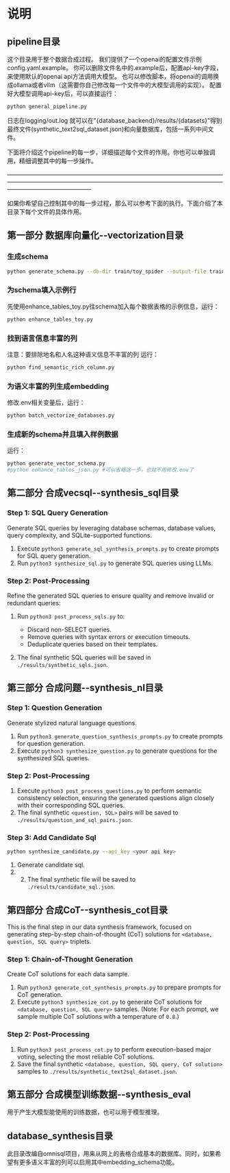 # 说明
## pipeline目录
这个目录用于整个数据合成过程。
我们提供了一个openai的配置文件示例config.yaml.example。
你可以删除文件名中的.example后，配置api-key字段，来使用默认的openai api方法调用大模型。
也可以修改脚本，将openai的调用换成ollama或者vllm（这需要你自己修改每一个文件中的大模型调用的实现）。
配置好大模型调用api-key后，可以直接运行：
```bash
python general_pipeline.py
```
日志在logging/out.log
就可以在"{database_backend}/results/{datasets}"得到最终文件(synthetic_text2sql_dataset.json)和向量数据库，包括一系列中间文件。

下面将介绍这个pipeline的每一步，详细描述每个文件的作用。你也可以单独调用，精细调整其中的每一步操作。

——————————————————————————————————————————————————————————————————————————————————————

如果你希望自己控制其中的每一步过程，那么可以参考下面的执行。下面介绍了本目录下每个文件的具体作用。
## 第一部分 数据库向量化--vectorization目录
### 生成schema
```bash
python generate_schema.py --db-dir train/toy_spider --output-file train/table.json
```

### 为schema填入示例行
先使用enhance_tables_toy.py往schema加入每个数据表格的示例信息，运行：
```bash
python enhance_tables_toy.py
```

### 找到语言信息丰富的列
注意：要排除地名和人名这种语义信息不丰富的列
运行：
```bash
python find_semantic_rich_column.py
```

### 为语义丰富的列生成embedding
修改.env相关变量后，运行：
```bash
python batch_vectorize_databases.py
```

### 生成新的schema并且填入样例数据
运行：
```bash
python generate_vector_schema.py
#python enhance_tables_json.py #可以省略这一步，也就不用修改.env了
```



## 第二部分 合成vecsql--synthesis_sql目录
### Step 1: SQL Query Generation

Generate SQL queries by leveraging database schemas, database values, query complexity, and SQLite-supported functions.

1. Execute `python3 generate_sql_synthesis_prompts.py` to create prompts for SQL query generation.
2. Run `python3 synthesize_sql.py` to generate SQL queries using LLMs. 

### Step 2: Post-Processing

Refine the generated SQL queries to ensure quality and remove invalid or redundant queries:

1. Run `python3 post_process_sqls.py` to:
   - Discard non-SELECT queries.
   - Remove queries with syntax errors or execution timeouts.
   - Deduplicate queries based on their templates.

2. The final synthetic SQL queries will be saved in `./results/synthetic_sqls.json`.



## 第三部分 合成问题--synthesis_nl目录
### Step 1: Question Generation
Generate stylized natural language questions.
1. Run `python3 generate_question_synthesis_prompts.py` to create prompts for question generation.
2. Execute `python3 synthesize_question.py` to generate questions for the synthesized SQL queries. 

### Step 2: Post-Processing
1. Execute `python3 post_process_questions.py` to perform semantic consistency selection, ensuring the generated questions align closely with their corresponding SQL queries.
2. The final synthetic `<question, SQL>` pairs will be saved to `./results/question_and_sql_pairs.json`.

### Step 3: Add Candidate Sql
```bash
python synthesize_candidate.py --api_key <your api key>
```
1. Generate candidate sql.
2. 2. The final synthetic file will be saved to `./results/candidate_sql.json`.



## 第四部分 合成CoT--synthesis_cot目录
This is the final step in our data synthesis framework, focused on generating step-by-step chain-of-thought (CoT) solutions for `<database, question, SQL query>` triplets.
### Step 1: Chain-of-Thought Generation
Create CoT solutions for each data sample.
1. Run `python3 generate_cot_synthesis_prompts.py` to prepare prompts for CoT generation.
2. Execute `python3 synthesize_cot.py` to generate CoT solutions for `<database, question, SQL query>` samples. (Note: For each prompt, we sample multiple CoT solutions with a temperature of `0.8`.)
### Step 2: Post-Processing
1. Run `python3 post_process_cot.py` to perform execution-based major voting, selecting the most reliable CoT solutions.
2. Save the final synthetic `<database, question, SQL query, CoT solution>` samples to `./results/synthetic_text2sql_dataset.json`.



## 第五部分 合成模型训练数据--synthesis_eval
用于产生大模型能使用的训练数据，也可以用于模型推理。

## database_synthesis目录
此目录改编自omnisql项目，用来从网上的表格合成基本的数据库。同时，如果希望有更多语义丰富的列可以启用其中embedding_schema功能。
